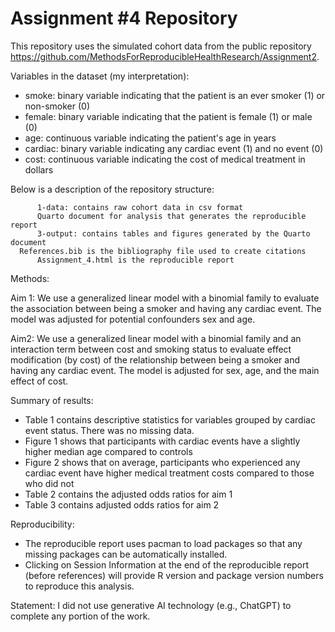# Assignment #4 Repository

This repository uses the simulated cohort data from the public repository https://github.com/MethodsForReproducibleHealthResearch/Assignment2. 

Variables in the dataset (my interpretation):

  - smoke: binary variable indicating that the patient is an ever smoker (1) or non-smoker (0)
  - female: binary variable indicating that the patient is female (1) or male (0)
  - age: continuous variable indicating the patient's age in years 
  - cardiac: binary variable indicating any cardiac event (1) and no event (0)
  - cost: continuous variable indicating the cost of medical treatment in dollars

Below is a description of the repository structure:

          1-data: contains raw cohort data in csv format
          Quarto document for analysis that generates the reproducible report
          3-output: contains tables and figures generated by the Quarto document 
	  References.bib is the bibliography file used to create citations 
          Assignment_4.html is the reproducible report 

Methods:

Aim 1: We use a generalized linear model with a binomial family to evaluate the association between 
being a smoker and having any cardiac event. The model was adjusted for potential confounders 
sex and age. 

Aim2: We use a generalized linear model with a binomial family and an interaction term between cost and smoking status to evaluate effect modification (by cost)
of the relationship between being a smoker and having any cardiac event. The model is adjusted for sex, age, and the main effect of cost.

Summary of results:

- Table 1 contains descriptive statistics for variables grouped by cardiac event status. There was no missing data. 
- Figure 1 shows that participants with cardiac events have a slightly higher median age compared to controls 
- Figure 2 shows that on average, participants who experienced any cardiac event 
  have higher medical treatment costs compared to those who did not
- Table 2 contains the adjusted odds ratios for aim 1 
- Table 3 contains adjusted odds ratios for aim 2

Reproducibility: 
- The reproducible report uses pacman to load packages so that any missing packages can be automatically installed. 
- Clicking on Session Information at the end of the reproducible report (before references) will provide R version and package version numbers to reproduce this analysis. 

Statement:
I did not use generative AI technology (e.g., ChatGPT) to complete any portion of the work.